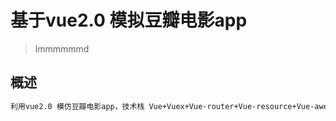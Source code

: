 # 基于vue2.0 模拟豆瓣电影app 

> lmmmmmmd

## 概述

``` bash
利用vue2.0 模仿豆瓣电影app，技术栈 Vue+Vuex+Vue-router+Vue-resource+Vue-awesome-swiper 使用Vue-resource获取豆瓣api，vuex存储电影ID，Vue-router切换路由，Vue-awesome-swiper 实现滑动切换组件功能


